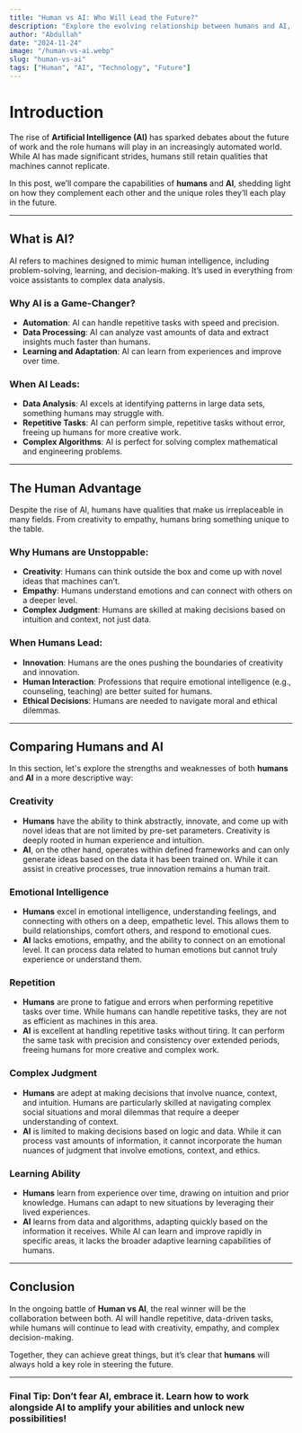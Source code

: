 ```yaml
---
title: "Human vs AI: Who Will Lead the Future?"
description: "Explore the evolving relationship between humans and AI, and how they will shape the future of work, society, and technology."
author: "Abdullah"
date: "2024-11-24"
image: "/human-vs-ai.webp"
slug: "human-vs-ai"
tags: ["Human", "AI", "Technology", "Future"]
---
```


# Introduction

The rise of **Artificial Intelligence (AI)** has sparked debates about the future of work and the role humans will play in an increasingly automated world. While AI has made significant strides, humans still retain qualities that machines cannot replicate. 

In this post, we’ll compare the capabilities of **humans** and **AI**, shedding light on how they complement each other and the unique roles they’ll each play in the future.

---

## What is AI?

AI refers to machines designed to mimic human intelligence, including problem-solving, learning, and decision-making. It’s used in everything from voice assistants to complex data analysis.

### Why AI is a Game-Changer?
- **Automation**: AI can handle repetitive tasks with speed and precision.
- **Data Processing**: AI can analyze vast amounts of data and extract insights much faster than humans.
- **Learning and Adaptation**: AI can learn from experiences and improve over time.

### When AI Leads:
- **Data Analysis**: AI excels at identifying patterns in large data sets, something humans may struggle with.
- **Repetitive Tasks**: AI can perform simple, repetitive tasks without error, freeing up humans for more creative work.
- **Complex Algorithms**: AI is perfect for solving complex mathematical and engineering problems.

---

## The Human Advantage

Despite the rise of AI, humans have qualities that make us irreplaceable in many fields. From creativity to empathy, humans bring something unique to the table.

### Why Humans are Unstoppable:
- **Creativity**: Humans can think outside the box and come up with novel ideas that machines can’t.
- **Empathy**: Humans understand emotions and can connect with others on a deeper level.
- **Complex Judgment**: Humans are skilled at making decisions based on intuition and context, not just data.

### When Humans Lead:
- **Innovation**: Humans are the ones pushing the boundaries of creativity and innovation.
- **Human Interaction**: Professions that require emotional intelligence (e.g., counseling, teaching) are better suited for humans.
- **Ethical Decisions**: Humans are needed to navigate moral and ethical dilemmas.

---

## Comparing Humans and AI

In this section, let's explore the strengths and weaknesses of both **humans** and **AI** in a more descriptive way:

### **Creativity**
- **Humans** have the ability to think abstractly, innovate, and come up with novel ideas that are not limited by pre-set parameters. Creativity is deeply rooted in human experience and intuition.
- **AI**, on the other hand, operates within defined frameworks and can only generate ideas based on the data it has been trained on. While it can assist in creative processes, true innovation remains a human trait.

### **Emotional Intelligence**
- **Humans** excel in emotional intelligence, understanding feelings, and connecting with others on a deep, empathetic level. This allows them to build relationships, comfort others, and respond to emotional cues.
- **AI** lacks emotions, empathy, and the ability to connect on an emotional level. It can process data related to human emotions but cannot truly experience or understand them.

### **Repetition**
- **Humans** are prone to fatigue and errors when performing repetitive tasks over time. While humans can handle repetitive tasks, they are not as efficient as machines in this area.
- **AI** is excellent at handling repetitive tasks without tiring. It can perform the same task with precision and consistency over extended periods, freeing humans for more creative and complex work.

### **Complex Judgment**
- **Humans** are adept at making decisions that involve nuance, context, and intuition. Humans are particularly skilled at navigating complex social situations and moral dilemmas that require a deeper understanding of context.
- **AI** is limited to making decisions based on logic and data. While it can process vast amounts of information, it cannot incorporate the human nuances of judgment that involve emotions, context, and ethics.

### **Learning Ability**
- **Humans** learn from experience over time, drawing on intuition and prior knowledge. Humans can adapt to new situations by leveraging their lived experiences.
- **AI** learns from data and algorithms, adapting quickly based on the information it receives. While AI can learn and improve rapidly in specific areas, it lacks the broader adaptive learning capabilities of humans.

---

## Conclusion

In the ongoing battle of **Human vs AI**, the real winner will be the collaboration between both. AI will handle repetitive, data-driven tasks, while humans will continue to lead with creativity, empathy, and complex decision-making. 

Together, they can achieve great things, but it’s clear that **humans** will always hold a key role in steering the future.

---

### **Final Tip**: Don’t fear AI, embrace it. Learn how to work alongside AI to amplify your abilities and unlock new possibilities!
